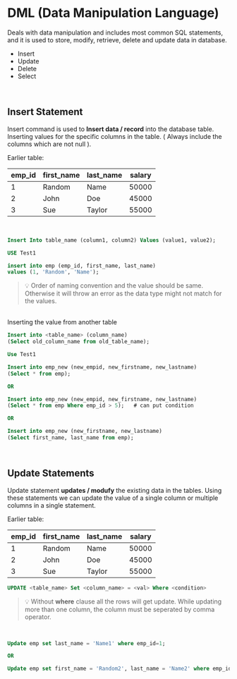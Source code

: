 # DML (Data Manipulation Language)

Deals with data manipulation and includes most common SQL statements, and it is used to store, modify, retrieve, delete and update data in database.
- Insert
- Update
- Delete
- Select

<br>

## Insert Statement

Insert command is used to **Insert data / record** into the database table.
Inserting values for the specific columns in the table. ( Always include the columns which are not null ).

Earlier table:

|emp_id|**first_name**|**last_name**|salary|
|-|-|-|-|
|1|Random|Name|50000|
|2|John|Doe|45000|
|3|Sue|Taylor|55000|

<br>

```SQL
Insert Into table_name (column1, column2) Values (value1, value2);
```

```SQL
USE Test1

insert into emp (emp_id, first_name, last_name)
values (1, 'Random', 'Name');
```
> 💡 Order of naming convention and the value should be same. Otherwise it will throw an error as the data type might not match for the values.

<br>
Inserting the value from another table

<br>

```SQL
Insert into <table_name> (column_name)
(Select old_column_name from old_table_name);
```

```SQL
Use Test1

Insert into emp_new (new_empid, new_firstname, new_lastname)
(Select * from emp);

OR

Insert into emp_new (new_empid, new_firstname, new_lastname)
(Select * from emp Where emp_id > 5);   # can put condition

OR

Insert into emp_new (new_firstname, new_lastname)
(Select first_name, last_name from emp);
```
<br>

## Update Statements

Update statement **updates / modufy** the existing data in the tables. Using these statements we can update the value of a single column or multiple columns in a single statement.

Earlier table:

|emp_id|**first_name**|**last_name**|salary|
|-|-|-|-|
|1|Random|Name|50000|
|2|John|Doe|45000|
|3|Sue|Taylor|55000|

```SQL
UPDATE <table_name> Set <column_name> = <val> Where <condition>
```

> 💡 Without **where** clause all the rows will get update. While updating more than one column, the column must be seperated by comma operator. 

<br>

```SQL
Update emp set last_name = 'Name1' where emp_id=1;

OR

Update emp set first_name = 'Random2', last_name = 'Name2' where emp_id=1;
```